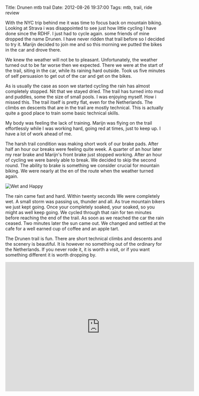 Title: Drunen mtb trail
Date: 2012-08-26 19:37:00
Tags: mtb, trail, ride review

With the NYC trip behind me it was time to focus back on mountain biking. Looking at Strava i was disappointed to see just how little cycling I have done since the RDHF. I just had to cycle again. some friends of mine dropped the name Drunen. I have never ridden that trail before so I decided to try it. Marijn decided to join me and so this morning we putted the bikes in the car and drove there.

We knew the weather will not be to pleasant. Unfortunately, the weather turned out to be far worse then we expected. There we were at the start of the trail, siting in the car, while its raining hard outside. Took us five minutes of self persuasion to get out of the car and get on the bikes.

As is usually the case as soon we started cycling the rain has almost completely stopped. Nit that we stayed dried. The trail has turned into mud and puddles, some the size of small pools. I was enjoying myself. How i missed this. The trail itself is pretty flat, even for the Netherlands. The climbs en descents that are in the trail are mostly technical. This is actually quite a good place to train some basic technical skills.

My body was feeling the lack of training. Marijn was flying on the trail effortlessly while I was working hard, going red at times, just to keep up. I have a lot of work ahead of me.

The harsh trail condition was making short work of our brake pads. After half an hour our breaks were feeling quite week. A quarter of an hour later my rear brake and Marijn's front brake just stopped working. After an hour of cycling we were barely able to break. We decided to skip the second round. The ability to brake is something we consider crucial for mountain biking.
We were nearly at the en of the route when the weather turned again.

![Wet and Happy](/drunen-20120826.jpg)

The rain came fast and hard. Within twenty seconds We were completely wet. A small storm was passing us, thunder and all. As true mountain bikers we just kept going. Once your completely soaked, your soaked, so you might as well keep going. We cycled through that rain for ten minutes before reaching the end of the trail. As soon as we reached the car the rain ceased. Two minutes later the sun came out. We changed and  settled at the cafe for a well earned cup of coffee and an apple tart.

The Drunen trail is fun. There are short technical climbs and descents and the scenery is beautiful. It is however no something out of the ordinary for the Netherlands. If you never rode it, it is worth a visit, or if you want something different it is worth dropping by.

<iframe height='405' width='590' frameborder='0' allowtransparency='true' scrolling='no' src='http://app.strava.com/runs/19786868/embed/1bef1894423db7f52dc1cd710156ee3295c1a664'></iframe>